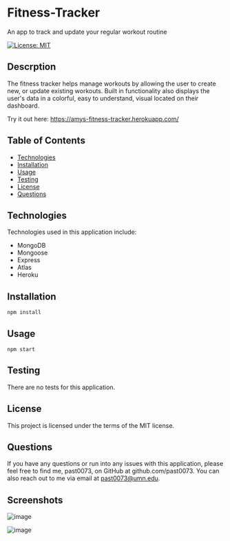 # Fitness-Tracker
An app to track and update your regular workout routine

[![License: MIT](https://img.shields.io/badge/License-MIT-yellow.svg)](https://opensource.org/licenses/MIT)

## Descrption

The fitness tracker helps manage workouts by allowing the user to create new, or update existing workouts. Built in functionality also displays the user's data in a colorful, easy to understand, visual located on their dashboard.

Try it out here: https://amys-fitness-tracker.herokuapp.com/

## Table of Contents 
* [Technologies](#technologies)
* [Installation](#installation)
* [Usage](#usage)
* [Testing](#testing)
* [License](#license)
* [Questions](#questions)

## Technologies
Technologies used in this application include:
* MongoDB
* Mongoose
* Express
* Atlas
* Heroku
## Installation
```
npm install
```
## Usage
```
npm start
```
## Testing
There are no tests for this application.
## License
This project is licensed under the terms of the MIT license.
## Questions
If you have any questions or run into any issues with this application, please feel free to find me, past0073, on GitHub at github.com/past0073. You can also reach out to me via email at past0073@umn.edu.


## Screenshots

![image](https://user-images.githubusercontent.com/74335621/115117496-7ac1cf80-9f64-11eb-9324-526efae4e09f.png)

![image](https://user-images.githubusercontent.com/74335621/115117512-8f9e6300-9f64-11eb-81e9-4dc49b3c86e2.png)